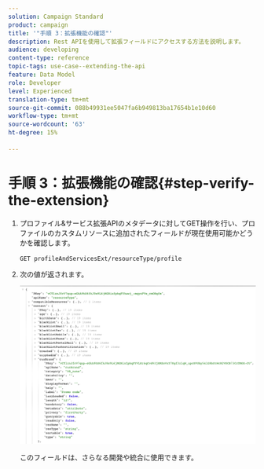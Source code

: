 ```yaml
---
solution: Campaign Standard
product: campaign
title: '"手順 3：拡張機能の確認"'
description: Rest APIを使用して拡張フィールドにアクセスする方法を説明します。
audience: developing
content-type: reference
topic-tags: use-case--extending-the-api
feature: Data Model
role: Developer
level: Experienced
translation-type: tm+mt
source-git-commit: 088b49931ee5047fa6b949813ba17654b1e10d60
workflow-type: tm+mt
source-wordcount: '63'
ht-degree: 15%

---
```



# 手順 3：拡張機能の確認{#step-verify-the-extension}

1. プロファイル&amp;サービス拡張APIのメタデータに対してGET操作を行い、プロファイルのカスタムリソースに追加されたフィールドが現在使用可能かどうかを確認します。

   ```
   GET profileAndServicesExt/resourceType/profile
   ```

1. 次の値が返されます。

   ![](assets/extendpandsapiview.png)

   このフィールドは、さらなる開発や統合に使用できます。

